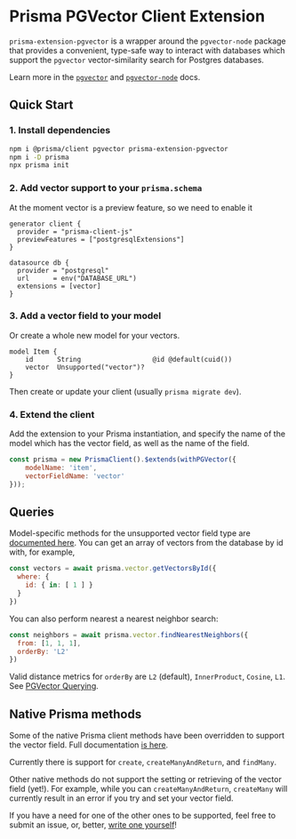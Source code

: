 # Prisma PGVector Client Extension

`prisma-extension-pgvector` is a wrapper around the `pgvector-node` package
that provides a convenient, type-safe way to interact with databases which
support the `pgvector` vector-similarity search for Postgres databases.

Learn more in the [`pgvector`](https://github.com/pgvector/pgvector) and
[`pgvector-node`](https://github.com/pgvector/pgvector-node/) docs.

## Quick Start

### 1. Install dependencies

```bash
npm i @prisma/client pgvector prisma-extension-pgvector
npm i -D prisma
npx prisma init
```

### 2. Add vector support to your `prisma.schema`

At the moment vector is a preview feature, so we need to enable it

```prisma highlight=3,9;add
generator client {
  provider = "prisma-client-js"
  previewFeatures = ["postgresqlExtensions"]
}

datasource db {
  provider = "postgresql"
  url      = env("DATABASE_URL")
  extensions = [vector]
}
```

### 3. Add a vector field to your model

Or create a whole new model for your vectors.

```prisma highlight=3;add
model Item {
    id      String                  @id @default(cuid())
    vector  Unsupported("vector")?
}
```

Then create or update your client (usually `prisma migrate dev`).

### 4. Extend the client

Add the extension to your Prisma instantiation, and specify the name of the
model which has the vector field, as well as the name of the field.

```js
const prisma = new PrismaClient().$extends(withPGVector({
    modelName: 'item',
    vectorFieldName: 'vector'
}));
```

## Queries

Model-specific methods for the unsupported vector field type are
[documented here](./src/model-extensions/EXTENSIONS.md).  You can get an array
of vectors from the database by id with, for example,

```js
const vectors = await prisma.vector.getVectorsById({
  where: {
    id: { in: [ 1 ] }
  }
})
```

You can also perform nearest a nearest neighbor search:

```js
const neighbors = await prisma.vector.findNearestNeighbors({
  from: [1, 1, 1],
  orderBy: 'L2'
})
```

Valid distance metrics for `orderBy` are `L2` (default), `InnerProduct`,
`Cosine`, `L1`. See [PGVector Querying](https://github.com/pgvector/pgvector?tab=readme-ov-file#querying).

## Native Prisma methods

Some of the native Prisma client methods have been overridden to support
the vector field. Full documentation [is here](./src/model-extensions/OVERRIDES.md).

Currently there is support for `create`, `createManyAndReturn`, and
`findMany`.

Other native methods do not support the setting or retrieving of the vector
field (yet!). For example, while you can `createManyAndReturn`, `createMany`
will currently result in an error if you try and set your vector field.

If you have a need for one of the other ones to be supported, feel free to
submit an issue, or, better, [write one yourself](../README.md#contributing)!